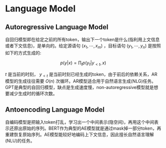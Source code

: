 # Language Model

## Autoregressive Language Model

自回归模型即在给定之前的所有token，输出下一个token是什么(指利用上文信息或者下文信息)，是单向的。给定源语句 $(x_1, \cdots, x_m)$ ，目标语句 $(y_1, \cdots, y_n)$ 是按照如下的方式生成的:

$$p(y|x) = \prod_{t}{p(y_t|y_{\lt t},x)}$$

$t$ 是当前的时刻， $y_{\lt t}$ 是当前时刻已经生成的token，由于前后的依赖关系，AR模型的生成往往需要 $O(n)$ 次循环。AR模型适合用于自然语言生成(NLG)任务。GPT是典型的自回归模型，缺点是生成速度慢，non-autoregressive模型就是想要减少生成时的循环次数。

## Antoencoding Language Model

自编码模型是把输入token打乱，学习出一个中间表示(隐空间)，再用这个中间表示还原出原始的序列。BERT作为典型的AE模型就是通过mask掉一部分token，再重建恢复原始序列。AE模型能较好地编码上下文信息，因此擅长自然语言理解(NLU)的任务。